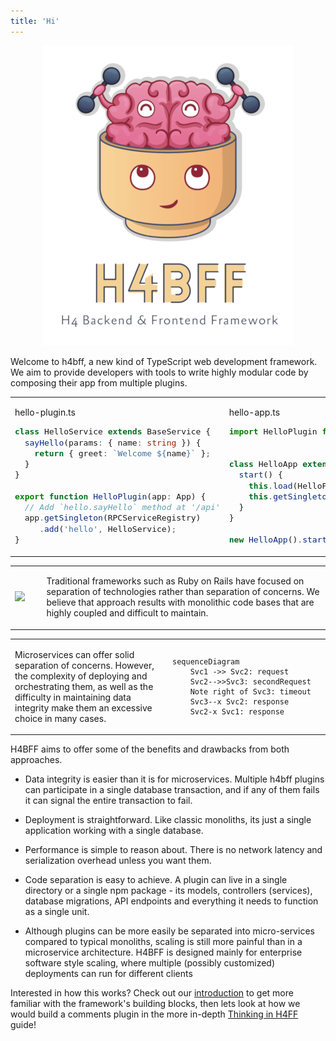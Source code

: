 ```yaml
---
title: 'Hi'
---
```


<center>

![H4BFF Logo](/assets/h4bff-logo.png)

</center>

Welcome to h4bff, a new kind of TypeScript web development framework. We aim to provide developers
with tools to write highly modular code by composing their app from multiple plugins.

<style>
#intro code {
  font-size: 13px !important;
}
</style>

<table id="intro"><tr><td style="width: 50%;">

hello-plugin.ts

```typescript
class HelloService extends BaseService {
  sayHello(params: { name: string }) {
    return { greet: `Welcome ${name}` };
  }
}

export function HelloPlugin(app: App) {
  // Add `hello.sayHello` method at '/api'
  app.getSingleton(RPCServiceRegistry)
     .add('hello', HelloService);
}
```

</td><td>

hello-app.ts

```typescript
import HelloPlugin from './hello-plugin';


class HelloApp extends App {
  start() {
    this.load(HelloPlugin);
    this.getSingleton(HttpRouter).listen(8080);
  }
}

new HelloApp().start();
```

</td></tr></table>

<table><tr>
<td>

![](https://i.imgur.com/SOVCm1H.jpg)

</td><td style="width: 90%;">

Traditional frameworks such as Ruby on Rails have focused on separation of technologies rather than separation of concerns. We believe that approach results with monolithic code bases that are highly coupled and difficult to maintain.

</td></tr></table>

<table border="0"><tr>
<td style="width: 50%;">

Microservices can offer solid separation of concerns. However, the complexity of deploying and orchestrating them, as
well as the difficulty in maintaining data integrity make them an excessive choice in many cases.

</td><td>

```mermaid
sequenceDiagram
    Svc1 ->> Svc2: request
    Svc2-->>Svc3: secondRequest
    Note right of Svc3: timeout
    Svc3--x Svc2: response
    Svc2-x Svc1: response
```

</td></tr></table>

H4BFF aims to offer some of the benefits and drawbacks from both approaches.

- Data integrity is easier than it is for microservices. Multiple h4bff plugins can participate in a single database transaction, and if any of them fails it can signal the entire transaction to fail.

- Deployment is straightforward. Like classic monoliths, its just a single application working with a single database.

- Performance is simple to reason about. There is no network latency and serialization overhead unless you want them.

- Code separation is easy to achieve. A plugin can live in a single directory or a single npm package - its models, controllers (services), database migrations, API endpoints and everything it needs to function as a single unit.

- Although plugins can be more easily be separated into micro-services compared to typical monoliths, scaling is still more painful than in a microservice architecture. H4BFF is designed mainly for enterprise software style scaling, where multiple (possibly customized) deployments can run for different clients

Interested in how this works? Check out our [introduction][intro] to get more familiar with the
framework's building blocks, then lets look at how we would build a comments plugin in the more
in-depth [Thinking in H4FF][tinh4bff] guide!

[intro]: 1-Guides/Introduction.md
[tinh4bff]: 1-Guides/Thinking-in-h4bff.md